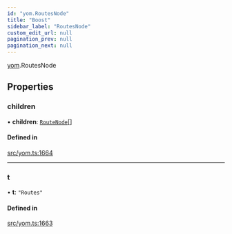 ```yaml
---
id: "yom.RoutesNode"
title: "Boost"
sidebar_label: "RoutesNode"
custom_edit_url: null
pagination_prev: null
pagination_next: null
---
```


[yom](../namespaces/yom.md).RoutesNode

## Properties

### children

• **children**: [`RouteNode`](yom.RouteNode.md)[]

#### Defined in

[src/yom.ts:1664](https://github.com/yolmio/boost/blob/5cada48/src/yom.ts#L1664)

___

### t

• **t**: ``"Routes"``

#### Defined in

[src/yom.ts:1663](https://github.com/yolmio/boost/blob/5cada48/src/yom.ts#L1663)

